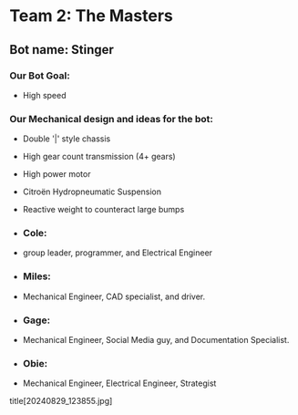 # Team 2: The Masters

## Bot name: Stinger

### Our Bot Goal:
* High speed
### Our Mechanical design and ideas for the bot:
* Double '|' style chassis
* High gear count transmission (4+ gears)
* High power motor
* Citroën Hydropneumatic Suspension
* Reactive weight to counteract large bumps

* ### Cole:
* group leader, programmer, and Electrical Engineer
* ### Miles:
* Mechanical Engineer, CAD specialist, and driver.
* ### Gage:
* Mechanical Engineer, Social Media guy, and Documentation Specialist.
* ### Obie:
* Mechanical Engineer, Electrical Engineer, Strategist

title[20240829_123855.jpg]
